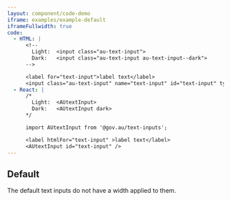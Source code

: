 ```yaml
---
layout: component/code-demo
iframe: examples/example-default
iframeFullwidth: true
code:
  - HTML: |
      <!--
        Light:  <input class="au-text-input">
        Dark:   <input class="au-text-input au-text-input--dark">
      -->

      <label for="text-input">label text</label>
      <input class="au-text-input" name="text-input" id="text-input" type="text" value="value">
  - React: |
      /*
        Light:  <AUtextInput>
        Dark:   <AUtextInput dark>
      */

      import AUtextInput from '@gov.au/text-inputs';

      <label htmlFor="text-input" >label text</label>
      <AUtextInput id="text-input" />
---
```

## Default

The default text inputs do not have a width applied to them.
